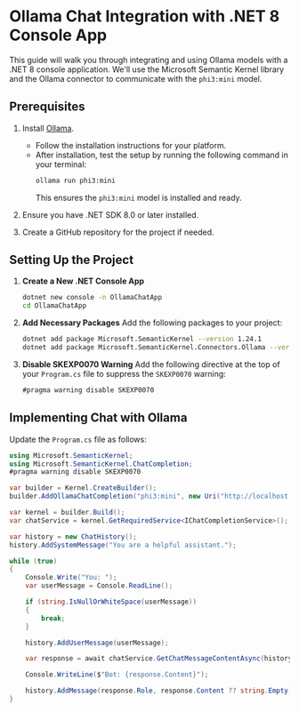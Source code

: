 # Ollama Chat Integration with .NET 8 Console App

This guide will walk you through integrating and using Ollama models with a .NET 8 console application. We'll use the Microsoft Semantic Kernel library and the Ollama connector to communicate with the `phi3:mini` model.

## Prerequisites

1. Install [Ollama](https://ollama.com/download).
   - Follow the installation instructions for your platform.
   - After installation, test the setup by running the following command in your terminal:
     ```bash
     ollama run phi3:mini
     ```
     This ensures the `phi3:mini` model is installed and ready.

2. Ensure you have .NET SDK 8.0 or later installed.

3. Create a GitHub repository for the project if needed.

## Setting Up the Project

1. **Create a New .NET Console App**
   ```bash
   dotnet new console -n OllamaChatApp
   cd OllamaChatApp
   ```

2. **Add Necessary Packages**
   Add the following packages to your project:
   ```bash
   dotnet add package Microsoft.SemanticKernel --version 1.24.1
   dotnet add package Microsoft.SemanticKernel.Connectors.Ollama --version 1.24.1-alpha
   ```

3. **Disable SKEXP0070 Warning**
   Add the following directive at the top of your `Program.cs` file to suppress the `SKEXP0070` warning:
   ```csharp
   #pragma warning disable SKEXP0070
   ```

## Implementing Chat with Ollama

Update the `Program.cs` file as follows:

```csharp
using Microsoft.SemanticKernel;
using Microsoft.SemanticKernel.ChatCompletion;
#pragma warning disable SKEXP0070

var builder = Kernel.CreateBuilder();
builder.AddOllamaChatCompletion("phi3:mini", new Uri("http://localhost:11434"));

var kernel = builder.Build();
var chatService = kernel.GetRequiredService<IChatCompletionService>();

var history = new ChatHistory();
history.AddSystemMessage("You are a helpful assistant.");

while (true)
{
    Console.Write("You: ");
    var userMessage = Console.ReadLine();

    if (string.IsNullOrWhiteSpace(userMessage))
    {
        break;
    }

    history.AddUserMessage(userMessage);

    var response = await chatService.GetChatMessageContentAsync(history);

    Console.WriteLine($"Bot: {response.Content}");

    history.AddMessage(response.Role, response.Content ?? string.Empty);
}
```
